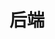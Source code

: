 ---
title: "后端"
description: "后端"
slug: "后端"
image: "backEnd.webp"
style:
    background: "#2a9d8f"
    color: "#fff"
---